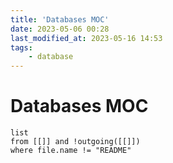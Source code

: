 ```yaml
---
title: 'Databases MOC'
date: 2023-05-06 00:28
last_modified_at: 2023-05-16 14:53
tags:
    - database
---
```


# Databases MOC

```dataview
list
from [[]] and !outgoing([[]])
where file.name != "README"
```
